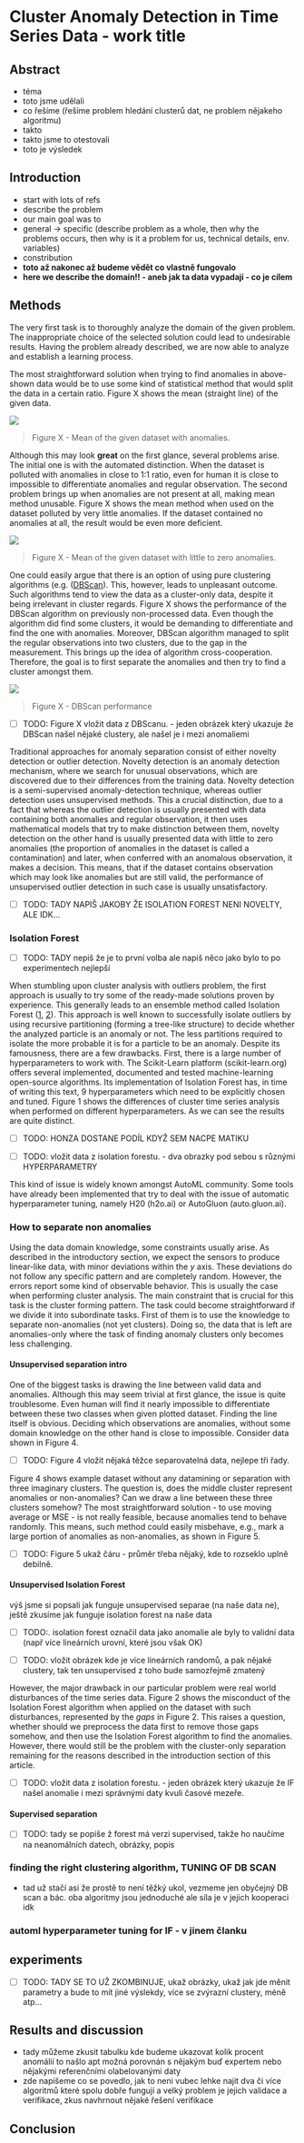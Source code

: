 # Cluster Anomaly Detection in Time Series Data - work title

## Abstract
- téma
- toto jsme udělali
- co řešíme (řešíme problem hledání clusterů dat, ne problem nějakeho algoritmu)
- takto
- takto jsme to otestovali
- toto je výsledek
## Introduction
- start with lots of refs
- describe the problem
- our main goal was to
- general -> specific (describe problem as a whole, then why the problems occurs, then why is it a problem for us, technical details, env. variables)
- constribution
- **toto až nakonec až budeme vědět co vlastně fungovalo**
- **here we describe the domain!! - aneb jak ta data vypadají - co je cílem**
 

## Methods

The very first task is to thoroughly analyze the domain of the given problem.
The inappropriate choice of the selected solution could lead to undesirable results.
Having the problem already described, we are now able to analyze and establish a learning process. 

The most straightforward solution when trying to find anomalies in above-shown data would be to use some kind of statistical method that would split the data in a certain ratio.
Figure X shows the mean (straight line) of the given data. 

![](https://raw.githubusercontent.com/chazzka/clanekcluster/master/code/figures/mean_great_colored.svg) 
> Figure X - Mean of the given dataset with anomalies.

Although this may look **great** on the first glance, several problems arise.
The initial one is with the automated distinction.
When the dataset is polluted with anomalies in close to 1:1 ratio, even for human it is close to impossible to differentiate anomalies and regular observation.
The second problem brings up when anomalies are not present at all, making mean method unusable.
Figure X shows the mean method when used on the dataset polluted by very little anomalies.
If the dataset contained no anomalies at all, the result would be even more deficient.

![](https://raw.githubusercontent.com/chazzka/clanekcluster/master/code/figures/mean_wrong_colored.svg) 
> Figure X - Mean of the given dataset with little to zero anomalies.



One could easily argue that there is an option of using pure clustering algorithms (e.g. ([DBScan](doi/10.5555/3001460.3001507)).
This, however, leads to unpleasant outcome.
Such algorithms tend to view the data as a cluster-only data, despite it being irrelevant in cluster regards.
Figure X shows the performance of the DBScan algorithm on previously non-processed data.
Even though the algorithm did find some clusters, it would be demanding to differentiate and find the one with anomalies.
Moreover, DBScan algorithm managed to split the regular observations into two clusters, due to the gap in the measurement.   This brings up the idea of algorithm cross-cooperation.
Therefore, the goal is to first separate the anomalies and then try to find a cluster amongst them.

![](https://raw.githubusercontent.com/chazzka/clanekcluster/master/code/figures/DBScanGap.svg) 
> Figure X - DBScan performance


- [ ] TODO: Figure X vložit data z DBScanu. - jeden obrázek který ukazuje že DBScan našel nějaké clustery, ale našel je i mezi anomaliemi

Traditional approaches for anomaly separation consist of either novelty detection or outlier detection.
Novelty detection is an anomaly detection mechanism, where we search for unusual observations, which are discovered due to their differences from the training data.
Novelty detection is a semi-supervised anomaly-detection technique, whereas outlier detection uses unsupervised methods.
This a crucial distinction, due to a fact that whereas the outlier detection is usually presented with data containing both anomalies and regular observation, it then uses mathematical models that try to make distinction between them, novelty detection on the other hand is usually presented data with little to zero anomalies (the proportion of anomalies in the dataset is called a contamination) and later, when conferred with an anomalous observation, it makes a decision.
This means, that if the dataset contains observation which may look like anomalies but are still valid, the performance of unsupervised outlier detection in such case is usually unsatisfactory. 

- [ ] TODO: TADY NAPIŠ JAKOBY ŽE ISOLATION FOREST NENI NOVELTY, ALE IDK...

### Isolation Forest
- [ ] TODO: TADY nepiš že je to první volba ale napiš něco jako bylo to po experimentech nejlepší


When stumbling upon cluster analysis with outliers problem, the first approach is usually to try some of the ready-made solutions proven by experience.
This generally leads to an ensemble method called Isolation Forest ([1](https://doi.org/10.1016/j.engappai.2022.105730 "article 1"), [2](https://doi.org/10.1016/j.patcog.2023.109334 "article 2")).
This approach is well known to successfully isolate outliers by using recursive partitioning (forming a tree-like structure) to decide whether the analyzed particle is an anomaly or not.
The less partitions required to isolate the more probable it is for a particle to be an anomaly.
	Despite its famousness, there are a few drawbacks.
First, there is a large number of hyperparameters to work with.
The Scikit-Learn platform (scikit-learn.org) offers several implemented, documented and tested machine-learning open-source algorithms.
Its implementation of Isolation Forest has, in time of writing this text, 9 hyperparameters which need to be explicitly chosen and tuned.
Figure 1 shows the differences of cluster time series analysis when performed on different hyperparameters.
As we can see the results are quite distinct. 

- [ ] TODO: HONZA DOSTANE PODÍL KDYŽ SEM NACPE MATIKU

- [ ] TODO: vložit data z isolation forestu. - dva obrazky pod sebou s různými HYPERPARAMETRY

This kind of issue is widely known amongst AutoML community.
Some tools have already been implemented that try to deal with the issue of automatic hyperparameter tuning, namely H20 (h2o.ai) or AutoGluon (auto.gluon.ai). 

###  How to separate non anomalies
Using the data domain knowledge, some constraints usually arise.
As described in the introductory section, we expect the sensors to produce linear-like data, with minor deviations within the *y* axis.
These deviations do not follow any specific pattern and are completely random.
However, the errors report some kind of observable behavior.
This is usually the case when performing cluster analysis.
The main constraint that is crucial for this task is the cluster forming pattern.
The task could become straightforward if we divide it into subordinate tasks.
First of them is to use the knowledge to separate non-anomalies (not yet clusters).
Doing so, the data that is left are anomalies-only where the task of finding anomaly clusters only becomes less challenging. 

####  Unsupervised separation intro
One of the biggest tasks is drawing the line between valid data and anomalies.
Although this may seem trivial at first glance, the issue is quite troublesome.
Even human will find it nearly impossible to differentiate between these two classes when given plotted dataset.
Finding the line itself is obvious.
Deciding which observations are anomalies, without some domain knowledge on the other hand is close to impossible.
Consider data shown in Figure 4.

- [ ] TODO: Figure 4 vložit nějaká těžce separovatelná data, nejlepe tři řady.

Figure 4 shows example dataset without any datamining or separation with three imaginary clusters.
The question is, does the middle cluster represent anomalies or non-anomalies? Can we draw a line between these three clusters somehow? The most straightforward solution - to use moving average or MSE - is not really feasible, because anomalies tend to behave randomly.
This means, such method could easily misbehave, e.g., mark a large portion of anomalies as non-anomalies, as shown in Figure 5. 

- [ ] TODO: Figure 5 ukaž čáru - průměr třeba nějaký, kde to rozseklo uplně debilně.

####  Unsupervised Isolation Forest
výš jsme si popsali jak funguje unsupervised separae (na naše data ne), ještě zkusíme jak funguje isolation forest na naše data

- [ ] TODO:. isolation forest označil data jako anomalie ale byly to validní data (např více lineárních urovní, které jsou však OK)

- [ ] TODO: vložit obrázek kde je více lineárních randomů, a pak nějaké clustery, tak ten unsupervised z toho bude samozřejmě zmatený

However, the major drawback in our particular problem were real world disturbances of the time series data.
Figure 2 shows the misconduct of the Isolation Forest algorithm when applied on the dataset with such disturbances, represented by the *gaps* in Figure 2.
This raises a question, whether should we preprocess the data first to remove those gaps somehow, and then use the Isolation Forest algorithm to find the anomalies.
However, there would still be the problem with the cluster-only separation remaining for the reasons described in the introduction section of this article. 

- [ ] TODO: vložit data z isolation forestu. - jeden obrázek který ukazuje že IF našel anomalie i mezi správnými daty kvuli časové mezeře.


#### Supervised separation
- [ ] TODO: tady se popíše ž forest má verzi supervised, takže ho naučíme na neanomálních datech, obrázky, popis

### finding the right clustering algorithm, TUNING OF DB SCAN
- tad už stačí asi že prostě to není těžký ukol, vezmeme jen obyčejný DB scan a bác. oba algoritmy jsou jednoduché ale síla je v jejich kooperaci idk

### automl hyperparameter tuning for IF - v jinem članku

## experiments
- [ ] TODO: TADY SE TO UŽ ZKOMBINUJE, ukaž obrázky, ukaž jak jde měnit parametry a bude to mít jiné výslekdy, více se zvýrazní clustery, méně atp...

## Results and discussion
- tady můžeme zkusit tabulku kde budeme ukazovat kolik procent anomálií to našlo apt možná porovnán s nějakým buď expertem nebo nějakými referenčními olabelovanými daty
- zde napíšeme co se povedlo, jak to neni vubec lehke najit dva či více algoritmů které spolu dobře fungují a velký problem je jejich validace a verifikace, zkus navhrnout nějaké řešení verifikace
## Conclusion




<!--stackedit_data:
eyJoaXN0b3J5IjpbLTE5NDkyNDg4NTFdfQ==
-->